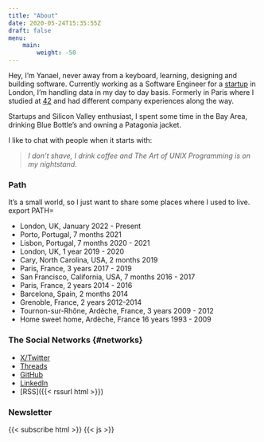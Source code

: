 ```yaml
---
title: "About"
date: 2020-05-24T15:35:55Z
draft: false
menu:
    main:
        weight: -50
---
```


Hey, I’m Yanael, never away from a keyboard, learning, designing and building software. Currently working as a Software Engineer for a [startup](https://sprout.ai) in London, I’m handling data in my day to day basis. Formerly in Paris where I studied at [42](http://42.fr) and had different company experiences along the way. 

Startups and Silicon Valley enthusiast, I spent some time in the Bay Area, drinking Blue Bottle’s and owning a Patagonia jacket.

I like to chat with people when it starts with:  
> _I don’t shave, I drink coffee and The Art of UNIX Programming is on my nightstand._

<!-- If you want to know more: [Ping me!](/networks) -->

### Path

It’s a small world, so I just want to share some places where I used to live.
export PATH=
- London, UK, January 2022 - Present
- Porto, Portugal, 7 months 2021
- Lisbon, Portugal, 7 months 2020 - 2021
- London, UK, 1 year 2019 - 2020
- Cary, North Carolina, USA, 2 months 2019
- Paris, France, 3 years 2017 - 2019
- San Francisco, California, USA, 7 months 2016 - 2017
- Paris, France, 2 years 2014 - 2016
- Barcelona, Spain, 2 months 2014
- Grenoble, France, 2 years 2012-2014
- Tournon-sur-Rhône, Ardèche, France, 3 years  2009 - 2012
- Home sweet home, Ardèche, France 16 years 1993 - 2009

### The Social Networks {#networks}
- [X/Twitter](https://twitter.com/YanaelBarbier)
- [Threads](https://www.threads.net/@yanaelbarbier)
- [GitHub](https://github.com/st3w4r)
- [LinkedIn](https://www.linkedin.com/in/yanaelbarbier/?locale=en_US)
- [RSS]({{< rssurl html >}})


### Newsletter

{{< subscribe html >}}
{{< js >}}
